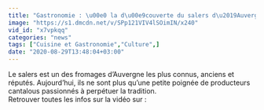 ```yaml
---
title: "Gastronomie : \u00e0 la d\u00e9couverte du salers d\u2019Auvergne"
image: "https://s1.dmcdn.net/v/SPp121VIV4lSOimIN/x240"
vid_id: "x7vpkqq"
categories: "news"
tags: ["Cuisine et Gastronomie","Culture",]
date: "2020-08-29T13:48:04+03:00"
---
```

Le salers est un des fromages d’Auvergne les plus connus, anciens et réputés. Aujourd’hui, ils ne sont plus qu’une petite poignée de producteurs cantalous passionnés à perpétuer la tradition.  <br>Retrouver toutes les infos sur la vidéo sur : 
